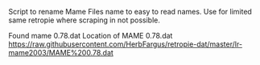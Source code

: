 Script to rename Mame Files name to easy to read names. Use for limited same retropie  where scraping in not possible. 

Found mame 0.78.dat Location of MAME 0.78.dat https://raw.githubusercontent.com/HerbFargus/retropie-dat/master/lr-mame2003/MAME%200.78.dat

